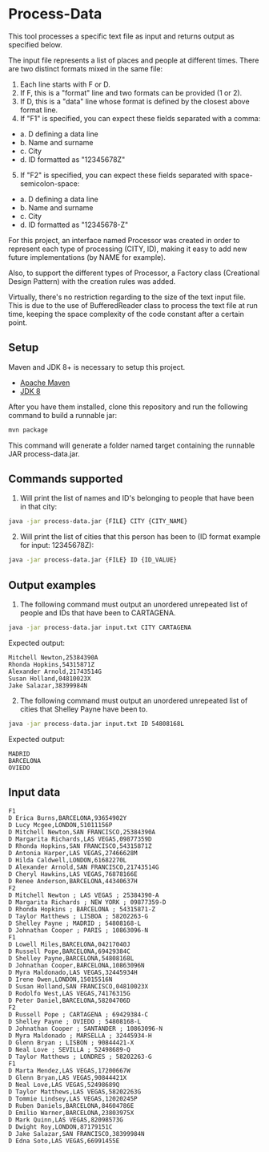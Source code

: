 Process-Data
========

This tool processes a specific text file as input and returns output as specified below.

The input file represents a list of places and people at different times. There are two distinct formats mixed in the same file:

1. Each line starts with F or D.
2. If F, this is a "format" line and two formats can be provided (1 or 2).
3. If D, this is a "data" line whose format is defined by the closest above format line.
4. If "F1" is specified, you can expect these fields separated with a comma:
 * a. D defining a data line
 * b. Name and surname
 * c. City
 * d. ID formatted as "12345678Z"
5. If "F2" is specified, you can expect these fields separated with space-semicolon-space:
 * a. D defining a data line
 * b. Name and surname
 * c. City
 * d. ID formatted as "12345678-Z"

For this project, an interface named Processor was created in order to represent each type of processing (CITY, ID), making it easy to add new future implementations (by NAME for example). 

Also, to support the different types of Processor, a Factory class (Creational Design Pattern) with the creation rules was added.  

Virtually, there's no restriction regarding to the size of the text input file. This is due to the use of BufferedReader class to process the text file at run time, keeping the space complexity of the code constant after a certain point. 

## Setup

Maven and JDK 8+ is necessary to setup this project. 
 * [Apache Maven](https://maven.apache.org/download.cgi)
 * [JDK 8](https://www.oracle.com/technetwork/pt/java/javase/downloads/jdk8-downloads-2133151.html)

After you have them installed, clone this repository and run the following command to build a runnable jar: 

```bash
mvn package
```

This command will generate a folder named target containing the runnable JAR process-data.jar.

## Commands supported

1. Will print the list of names and ID's belonging to people that have been in that city:
```bash
java -jar process-data.jar {FILE} CITY {CITY_NAME}
``` 

2. Will print the list of cities that this person has been to (ID format example for input: 12345678Z):
```bash
java -jar process-data.jar {FILE} ID {ID_VALUE} 
``` 

## Output examples

1. The following command must output an unordered unrepeated list of people and IDs that have been to CARTAGENA.
```bash
java -jar process-data.jar input.txt CITY CARTAGENA
```

Expected output:
```
Mitchell Newton,25384390A
Rhonda Hopkins,54315871Z
Alexander Arnold,21743514G
Susan Holland,04810023X
Jake Salazar,38399984N
```

2. The following command must output an unordered unrepeated list of cities that Shelley Payne have been to.
```bash
java -jar process-data.jar input.txt ID 54808168L
```

Expected output:
```
MADRID
BARCELONA
OVIEDO
```

## Input data

```
F1
D Erica Burns,BARCELONA,93654902Y
D Lucy Mcgee,LONDON,51011156P
D Mitchell Newton,SAN FRANCISCO,25384390A
D Margarita Richards,LAS VEGAS,09877359D
D Rhonda Hopkins,SAN FRANCISCO,54315871Z
D Antonia Harper,LAS VEGAS,27466628M
D Hilda Caldwell,LONDON,61682270L
D Alexander Arnold,SAN FRANCISCO,21743514G
D Cheryl Hawkins,LAS VEGAS,76878166E
D Renee Anderson,BARCELONA,44340637H
F2
D Mitchell Newton ; LAS VEGAS ; 25384390-A
D Margarita Richards ; NEW YORK ; 09877359-D
D Rhonda Hopkins ; BARCELONA ; 54315871-Z
D Taylor Matthews ; LISBOA ; 58202263-G
D Shelley Payne ; MADRID ; 54808168-L
D Johnathan Cooper ; PARIS ; 10863096-N
F1
D Lowell Miles,BARCELONA,04217040J
D Russell Pope,BARCELONA,69429384C
D Shelley Payne,BARCELONA,54808168L
D Johnathan Cooper,BARCELONA,10863096N
D Myra Maldonado,LAS VEGAS,32445934H
D Irene Owen,LONDON,15015516N
D Susan Holland,SAN FRANCISCO,04810023X
D Rodolfo West,LAS VEGAS,74176315G
D Peter Daniel,BARCELONA,58204706D
F2
D Russell Pope ; CARTAGENA ; 69429384-C
D Shelley Payne ; OVIEDO ; 54808168-L
D Johnathan Cooper ; SANTANDER ; 10863096-N
D Myra Maldonado ; MARSELLA ; 32445934-H
D Glenn Bryan ; LISBON ; 90844421-X
D Neal Love ; SEVILLA ; 52498689-Q
D Taylor Matthews ; LONDRES ; 58202263-G
F1
D Marta Mendez,LAS VEGAS,17200667W
D Glenn Bryan,LAS VEGAS,90844421X
D Neal Love,LAS VEGAS,52498689Q
D Taylor Matthews,LAS VEGAS,58202263G
D Tommie Lindsey,LAS VEGAS,12020245P
D Ruben Daniels,BARCELONA,84604786E
D Emilio Warner,BARCELONA,23803975X
D Mark Quinn,LAS VEGAS,82098573G
D Dwight Roy,LONDON,87179151C
D Jake Salazar,SAN FRANCISCO,38399984N
D Edna Soto,LAS VEGAS,66991455E
```